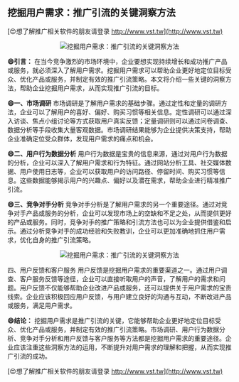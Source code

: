 ## **挖掘用户需求：推广引流的关键洞察方法**

[😍想了解推广相关软件的朋友请登录 http://www.vst.tw](http://www.vst.tw)

 <center><img src="https://vst.tw/MP4/tuiguang/png/7.png" alt="挖掘用户需求：推广引流的关键洞察方法"></center>

**😄引言：**
在当今竞争激烈的市场环境中，企业要想实现持续增长和成功推广产品或服务，就必须深入了解用户需求。挖掘用户需求可以帮助企业更好地定位目标受众、优化产品或服务，并制定有效的推广引流策略。本文将介绍一些关键的洞察方法，帮助企业挖掘用户需求，从而实现推广引流的目标。

**😄一、市场调研**
市场调研是了解用户需求的基础步骤。通过定性和定量的调研方法，企业可以了解用户的喜好、偏好、购买习惯等相关信息。定性调研可以通过深入访谈、焦点小组讨论等方式获取用户真实反馈；定量调研则可以通过问卷调查、数据分析等手段收集大量客观数据。市场调研结果能够为企业提供决策支持，帮助企业准确定位受众群体，发现用户需求的痛点和机会。

**😄二、用户行为数据分析**
用户行为数据是宝贵的信息来源，通过对用户行为数据的分析，企业可以深入了解用户需求和行为特征。通过网站分析工具、社交媒体数据、用户使用日志等，企业可以获取用户的访问路径、停留时间、购买习惯等信息。这些数据能够揭示用户的兴趣点、偏好以及潜在需求，帮助企业进行精准推广引流。

**😄三、竞争对手分析**
竞争对手分析是了解用户需求的另一个重要途径。通过对竞争对手产品或服务的分析，企业可以发现市场上的空缺和不足之处，从而提供更好的产品或服务。同时，竞争对手的推广策略和引流方法也可以为企业提供借鉴和启示。通过分析竞争对手的成功经验和失败教训，企业可以更加准确地抓住用户需求，优化自身的推广引流策略。

 <center><img src="https://vst.tw/MP4/tuiguang/png/4.png" alt="挖掘用户需求：推广引流的关键洞察方法"></center>

四、用户反馈和客户服务
用户反馈是挖掘用户需求的重要渠道之一。通过用户调查、客户服务反馈等途径，企业可以直接听取用户的声音，了解用户的需求和问题。用户反馈不仅能够帮助企业改进产品或服务，还可以提供关于用户需求的宝贵线索。企业应该积极回应用户反馈，与用户建立良好的沟通与互动，不断改进产品或服务，满足用户需求。

**😄结论：**
挖掘用户需求是推广引流的关键，它能够帮助企业更好地定位目标受众、优化产品或服务，并制定有效的推广引流策略。市场调研、用户行为数据分析、竞争对手分析和用户反馈与客户服务等方法都是挖掘用户需求的重要途径。企业应该注重这些洞察方法的运用，不断提升对用户需求的理解和把握，从而实现推广引流的成功。

[😍想了解推广相关软件的朋友请登录 http://www.vst.tw](http://www.vst.tw)



